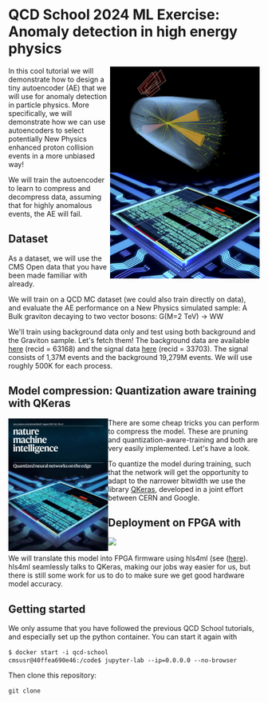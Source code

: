 # QCD School 2024 ML Exercise: Anomaly detection in high energy physics

<img src="images/front.png" alt="AD" width="300" img align="right"/>

In this cool tutorial we will demonstrate how to design a tiny autoencoder (AE) that we will use for anomaly detection in particle physics. More specifically, we will demonstrate how we can use autoencoders to select potentially New Physics enhanced proton collision events in a more unbiased way!

We will train the autoencoder to learn to compress and decompress data, assuming that for highly anomalous events, the AE will fail.

## Dataset

As a dataset, we will use the CMS Open data that you have been made familiar with already.

We will train on a QCD MC dataset (we could also train directly on data), and evaluate the AE performance on a New Physics simulated sample: A Bulk graviton decaying to two vector bosons: G(M=2 TeV) → WW

We'll train using background data only and test using both background and the Graviton sample. Let's fetch them! The background data are available [here](https://opendata.cern.ch/record/63168) (recid = 63168) and the signal data [here](https://opendata.cern.ch/record/33703) (recid = 33703). The signal consists of 1,37M events and the background 19,279M events. We will use roughly 500K for each process.


## Model compression: Quantization aware training with QKeras
<img src="images/nmi_qkeras_hls4ml.jpeg" alt="hls4ml and qkeras" width="200" img align="left"/>

There are some cheap tricks you can perform to compress the model. These are pruning and quantization-aware-training and both are very easily implemented. Let's have a look.

To quantize the model during training, such that the network will get the opportunity to adapt to the narrower bitwidth we use the library [QKeras](https://www.nature.com/articles/s42256-021-00356-5.epdf?sharing_token=A6MQVmmncHNyCtDUXzrqtNRgN0jAjWel9jnR3ZoTv0N3uekY-CrHD1aJ9BTeJNRfQ1EhZ9jJIhgZjfrQxrmxMLMZ4eGzSeru7-ASFE-Xt3NVE6yorlffwUN0muAm1auU2I6-5ug4bOLCRYvA0mp-iT-OdPsrBYeH0IHRYx0t3wc%3D), developed in a joint effort between CERN and Google.

## Deployment on FPGA with

<img src="https://gitlab.cern.ch/fastmachinelearning/cms_mlatl1t_tutorial/-/raw/master/part2/images/hls4ml_logo.png?ref_type=heads" width="400"/>

We will translate this model into FPGA firmware using hls4ml (see ([here](https://github.com/fastmachinelearning/hls4ml-tutorial/tree/main)).
hls4ml seamlessly talks to QKeras, making our jobs way easier for us, but there is still some work for us to do to make sure we get good hardware model accuracy. 

## Getting started

We only assume that you have followed the previous QCD School tutorials, and especially set up the python container. You can start it again with
```
$ docker start -i qcd-school
cmsusr@40ffea690e46:/code$ jupyter-lab --ip=0.0.0.0 --no-browser
```
Then clone this repository:
```
git clone
```